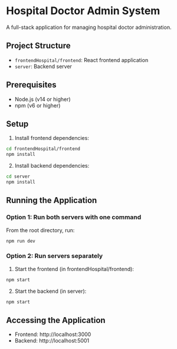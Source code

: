 # Hospital Doctor Admin System

A full-stack application for managing hospital doctor administration.

## Project Structure
- `frontendHospital/frontend`: React frontend application
- `server`: Backend server

## Prerequisites
- Node.js (v14 or higher)
- npm (v6 or higher)

## Setup

1. Install frontend dependencies:
```bash
cd frontendHospital/frontend
npm install
```

2. Install backend dependencies:
```bash
cd server
npm install
```

## Running the Application

### Option 1: Run both servers with one command
From the root directory, run:
```bash
npm run dev
```

### Option 2: Run servers separately

1. Start the frontend (in frontendHospital/frontend):
```bash
npm start
```

2. Start the backend (in server):
```bash
npm start
```

## Accessing the Application
- Frontend: http://localhost:3000
- Backend: http://localhost:5001 